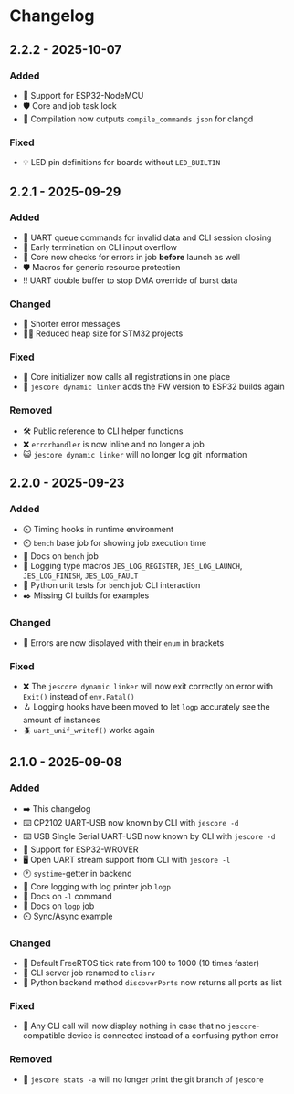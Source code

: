 # Changelog

## 2.2.2 - 2025-10-07

### Added
- 🔆 Support for ESP32-NodeMCU
- 🛡️ Core and job task lock
- 📜 Compilation now outputs `compile_commands.json` for clangd

### Fixed
- 💡 LED pin definitions for boards without `LED_BUILTIN`

## 2.2.1 - 2025-09-29

### Added
- 💬 UART queue commands for invalid data and CLI session closing
- 🌊 Early termination on CLI input overflow 
- 🔆 Core now checks for errors in job **before** launch as well
- 🛡️ Macros for generic resource protection
- ‼️ UART double buffer to stop DMA override of burst data

### Changed
- 🚫 Shorter error messages
- 🧑‍🌾 Reduced heap size for STM32 projects

### Fixed
- 🔆 Core initializer now calls all registrations in one place 
- 🔢 `jescore dynamic linker` adds the FW version to ESP32 builds again

### Removed
- 🛠️ Public reference to CLI helper functions
- ❌ `errorhandler` is now inline and no longer a job
- 😺 `jescore dynamic linker` will no longer log git information

## 2.2.0 - 2025-09-23

### Added
- ⏲️ Timing hooks in runtime environment
- ⏲️ `bench` base job for showing job execution time
- 📖 Docs on `bench` job
- 📜 Logging type macros `JES_LOG_REGISTER`, `JES_LOG_LAUNCH`, `JES_LOG_FINISH`, `JES_LOG_FAULT`
- 🐍 Python unit tests for `bench` job CLI interaction
- ✒️ Missing CI builds for examples 

### Changed
- 🚫 Errors are now displayed with their `enum` in brackets

### Fixed
- ❌ The `jescore dynamic linker` will now exit correctly on error with `Exit()` instead of `env.Fatal()`
- 🪝 Logging hooks have been moved to let `logp` accurately see the amount of instances
- 🪲 `uart_unif_writef()` works again

## 2.1.0 - 2025-09-08

### Added
- ➡️ This changelog
- ⌨️ CP2102 UART-USB now known by CLI with `jescore -d`
- ⌨️ USB SIngle Serial UART-USB now known by CLI with `jescore -d`
- 🔆 Support for ESP32-WROVER
- 🖥️ Open UART stream support from CLI with `jescore -l`
- 🕐️ `systime`-getter in backend
- 📜 Core logging with log printer job `logp`
- 📖 Docs on `-l` command
- 📖 Docs on `logp` job
- ⏲️ Sync/Async example

### Changed
- 🏃 Default FreeRTOS tick rate from 100 to 1000 (10 times faster)
- 💬 CLI server job renamed to `clisrv`
- 🐍 Python backend method `discoverPorts` now returns all ports as list 


### Fixed
- 🐞 Any CLI call will now display nothing in case that no `jescore`-compatible device is connected instead of a confusing python error

### Removed
- 🚮 `jescore stats -a` will no longer print the git branch of `jescore`